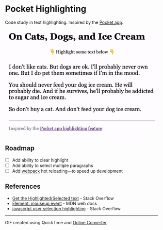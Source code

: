 # Pocket Highlighting

Code study in text highlighting. Inspired by the [Pocket app](https://help.getpocket.com/article/1144-highlighting-in-pocket).

![](./screen-recording-v2.gif)

## Roadmap

- [ ] Add ability to clear highlight
- [ ] Add ability to select multiple paragraphs
- [ ] Add [webpack](https://webpack.js.org/) hot reloading—to speed up development

## References

- [Get the Highlighted/Selected text](https://stackoverflow.com/a/5379408/11809808) - Stack Overflow
- [Element: mouseup event](https://developer.mozilla.org/en-US/docs/Web/API/Element/mouseup_event) - MDN web docs
- [javascript user selection highlighting](https://stackoverflow.com/a/317399/11809808) - Stack Overflow

---

GIF created using QuickTime and [Online Converter](https://www.onlineconverter.com/mov-to-gif).
